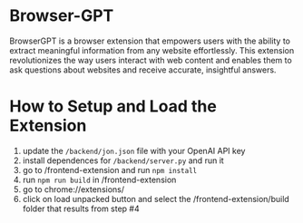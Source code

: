 # Browser-GPT
BrowserGPT is a browser extension that empowers users with the ability to extract meaningful information from any website effortlessly. This extension revolutionizes the way users interact with web content and enables them to ask questions about websites and receive accurate, insightful answers.
# How to Setup and Load the Extension
1) update the ```/backend/jon.json``` file with your OpenAI API key
2) install dependences for ```/backend/server.py``` and run it
3) go to /frontend-extension and run ```npm install```
4) run ```npm run build``` in /frontend-extension
5) go to chrome://extensions/
6) click on load unpacked button and select the /frontend-extension/build folder that results from step #4

